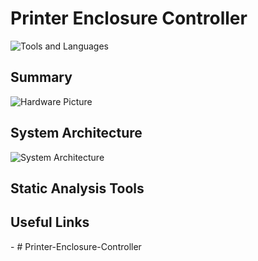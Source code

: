 # Printer Enclosure Controller

![Tools and Languages]()

## Summary

![Hardware Picture]()

## System Architecture

![System Architecture]()

## Static Analysis Tools

## Useful Links

-[]()
#   P r i n t e r - E n c l o s u r e - C o n t r o l l e r  
 